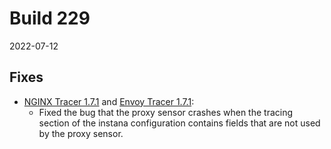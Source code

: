 # Build 229

2022-07-12

## Fixes

* [NGINX Tracer 1.7.1](https://github.com/instana/nginx-tracing#171-2022-06-29) and [Envoy Tracer 1.7.1](https://github.com/instana/envoy-tracing#171-2022-06-29):
  * Fixed the bug that the proxy sensor crashes when the tracing section of the instana configuration contains fields that are not used by the proxy sensor.
